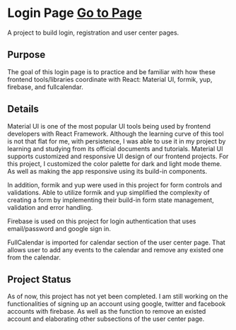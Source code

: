 # Login Page [Go to Page](https://eleen-228.github.io/Login_Page/)

A project to build login, registration and user center pages.

## Purpose

The goal of this login page is to practice and be familiar with how these frontend tools/libraries coordinate with React: Material UI, formik, yup, firebase, and fullcalendar.

## Details

Material UI is one of the most popular UI tools being used by frontend developers with React Framework. Although the learning curve of this tool is not that flat for me, with persistence, I was able to use it in my project by learning and studying from its official documents and tutorials. Material UI supports customized and responsive UI design of our frontend projects. For this project, I customized the color palette for dark and light mode theme. As well as making the app responsive using its build-in components.

In addition, formik and yup were used in this project for form controls and validations. Able to utilize formik and yup simplified the complexity of creating a form by implementing their build-in form state management, validation and error handling.

Firebase is used on this project for login authentication that uses email/password and google sign in.

FullCalendar is imported for calendar section of the user center page. That allows user to add any events to the calendar and remove any existed one from the calendar.

## Project Status

As of now, this project has not yet been completed. I am still working on the functionalities of signing up an account using google, twitter and facebook accounts with firebase. As well as the function to remove an existed account and elaborating other subsections of the user center page.
